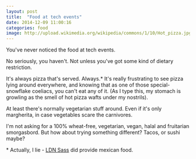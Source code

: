 ```yaml
---
layout: post
title:  "Food at tech events"
date: 2014-12-09 11:00:16
categories: food
image: http://upload.wikimedia.org/wikipedia/commons/1/10/Hot_pizza.jpg
---
```


You've never noticed the food at tech events.

No seriously, you haven't. Not unless you've got some kind of dietary restriction.

It's always pizza that's served. Always.\* It's really frustrating to see pizza lying around everywhere, and knowing that as one of those special-snowflake coeliacs, you can't eat any of it. (As I type this, my stomach is growling as the smell of hot pizza wafts under my nostrils). 

At least there's normally vegetarian stuff around. Even if it's only margherita, in case vegetables scare the carnivores.

I'm not asking for a 100% wheat-free, vegetarian, vegan, halal and fruitarian smorgasbord. But how about trying something different? Tacos, or sushi maybe? 

 \* Actually, I lie - [LDN Sass](https://twitter.com/ldn_sass) did provide mexican food.
